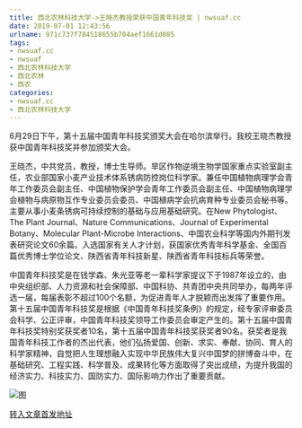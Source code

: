 ```yaml
---
title: 西北农林科技大学->王晓杰教授荣获中国青年科技奖 | nwsuaf.cc
date: 2019-07-01 12:43:56
urlname: 971c737f784518655b704aef1661d085
tags: 
- nwsuaf.cc
- nwsuaf
- 西北农林科技大学
- 西北农林
- 西农
categories:
- nwsuaf.cc
- 西北农林科技大学
---
```



6月29日下午，第十五届中国青年科技奖颁奖大会在哈尔滨举行。我校王晓杰教授获中国青年科技奖并参加颁奖大会。

王晓杰，中共党员，教授，博士生导师。旱区作物逆境生物学国家重点实验室副主任，农业部国家小麦产业技术体系锈病防控岗位科学家。兼任中国植物病理学会青年工作委员会副主任、中国植物保护学会青年工作委员会副主任、中国植物病理学会植物与病原物互作专业委员会委员、中国植病学会抗病育种专业委员会秘书等。主要从事小麦条锈病可持续控制的基础与应用基础研究。在New Phytologist、The Plant Journal、Nature Communications、Journal of Experimental Botany、Molecular Plant-Microbe Interactions、中国农业科学等国内外期刊发表研究论文60余篇。入选国家有关人才计划，获国家优秀青年科学基金、全国百篇优秀博士学位论文、陕西省青年科技新星、陕西省青年科技标兵等荣誉。

中国青年科技奖是在钱学森、朱光亚等老一辈科学家提议下于1987年设立的，由中央组织部、人力资源和社会保障部、中国科协、共青团中央共同举办，每两年评选一届，每届表彰不超过100个名额，为促进青年人才脱颖而出发挥了重要作用。第十五届中国青年科技奖是根据《中国青年科技奖条例》的规定，经专家评审委员会科学、公正评审，中国青年科技奖领导工作委员会审定产生的。第十五届中国青年科技奖特别奖获奖者10名，第十五届中国青年科技奖获奖者90名。获奖者是我国青年科技工作者的杰出代表，他们弘扬爱国、创新、求实、奉献、协同、育人的科学家精神，自觉把人生理想融入实现中华民族伟大复兴中国梦的拼博奋斗中，在基础研究、工程实践、科学普及、成果转化等方面取得了突出成绩，为提升我国的经济实力、科技实力、国防实力、国际影响力作出了重要贡献。



![图](https://news.nwsuaf.edu.cn/images/content/2019-07/20190701093735812337.jpg)

[转入文章首发地址](https://news.nwsuaf.edu.cn/xnxw/90649.htm)